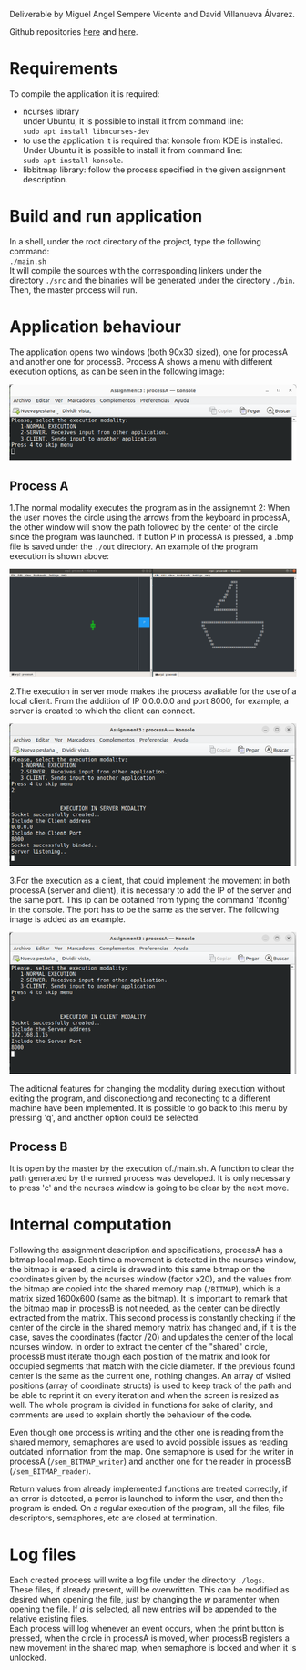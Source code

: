 Deliverable by Miguel Angel Sempere Vicente and David Villanueva Álvarez.

Github repositories [here](https://github.com/scoobygalleta/arp2/) and [here](https://github.com/DavidVillanuevaa/Assignment_2_ARP/).

# Requirements
To compile the application it is required:
* ncurses library  
  under Ubuntu, it is possible to install it from command line:  
  `sudo apt install libncurses-dev`
* to use the application it is required that konsole from KDE is installed.  
  Under Ubuntu it is possible to install it from command line:  
  `sudo apt install konsole`.
* libbitmap library: follow the process specified in the given assignment description.

# Build and run application
In a shell, under the root directory of the project, type the following command:  
`./main.sh`  
It will compile the sources with the corresponding linkers under the directory `./src` and the binaries will be generated under the directory `./bin`. Then, the master process will run.

# Application behaviour
The application opens two windows (both 90x30 sized), one for processA and another one for processB. Process A shows a menu with different execution options, as can be seen in the following image:

<img title="MENU" src="./out/menu.png"/>

## Process A

1.The normal modality executes the program as in the assignemnt 2:
 When the user moves the circle using the arrows from the keyboard in processA, the other window will show the path followed by the center of the circle since the program was launched. If button P in processA is pressed, a .bmp file is saved under the `./out` directory. An example of the program execution is shown above:

<img title="Normal execution" src="./out/test.png"/>

2.The execution in server mode makes the process avaliable for the use of a local client. From the addition of IP 0.0.0.0.0 and port 8000, for example, a server is created to which the client can connect.

<img title="Server execution" src="./out/Server.png"/>

3.For the execution as a client, that could implement the movement in both processA (server and client), it is necessary to add the IP of the server and the same port. This ip can be obtained from typing the command 'ifconfig' in the console. The port has to be the same as the server. The following image is added as an example.

<img title="Server execution" src="./out/Client.png"/>

The aditional features for changing the modality during execution without exiting the program, and disconectiong and reconecting to a different machine have been implemented. It is possible to go back to this menu by pressing 'q', and another option could be selected.


## Process B
It is open by the master by the execution of./main.sh. 
A function to clear the path generated by the runned process was developed. It is only necessary to press 'c' and the ncurses window is going to be clear by the next move.


# Internal computation

Following the assignment description and specifications, processA has a bitmap local map. Each time a movement is detected in the ncurses window, the bitmap is erased, a circle is drawed into this same bitmap on the coordinates given by the ncurses window (factor x20), and the values from the bitmap are copied into the shared memory map (`/BITMAP`), which is a matrix sized 1600x600 (same as the bitmap). It is important to remark that the bitmap map in processB is not needed, as the center can be directly extracted from the matrix. This second process is constantly checking if the center of the circle in the shared memory matrix has changed and, if it is the case, saves the coordinates (factor /20) and updates the center of the local ncurses window. In order to extract the center of the "shared" circle, processB must iterate though each position of the matrix and look for occupied segments that match with the cicle diameter. If the previous found center is the same as the current one, nothing changes. An array of visited positions (array of coordinate structs) is used to keep track of the path and be able to reprint it on every iteration and when the screen is resized as well. The whole program is divided in functions for sake of clarity, and comments are used to explain shortly the behaviour of the code.

Even though one process is writing and the other one is reading from the shared memory, semaphores are used to avoid possible issues as reading outdated information from the map. One semaphore is used for the writer in processA (`/sem_BITMAP_writer`) and another one for the reader in processB (`/sem_BITMAP_reader`). 

Return values from already implemented functions are treated correctly, if an error is detected, a perror is launched to inform the user, and then the program is ended. On a regular execution of the program, all the files, file descriptors, semaphores, etc are closed at termination.

# Log files
Each created process will write a log file under the directory `./logs`.  
These files, if already present, will be overwritten. This can be modified as desired when opening the file, just by changing the *w* paramenter when opening the file. If *a* is selected, all new entries will be appended to the relative existing files.  
Each process will log whenever an event occurs, when the print button is pressed, when the circle in processA is moved, when processB registers a new movement in the shared map, when semaphore is locked and when it is unlocked.

